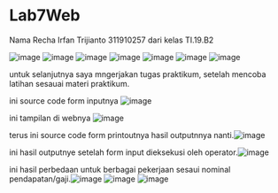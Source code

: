 # Lab7Web
Nama Recha Irfan Trijianto 311910257 dari kelas TI.19.B2

![image](https://user-images.githubusercontent.com/81579730/117751778-e0da0380-b23f-11eb-81e7-f96d600266e3.png)
![image](https://user-images.githubusercontent.com/81579730/117751838-f818f100-b23f-11eb-8265-01ca42166597.png)
![image](https://user-images.githubusercontent.com/81579730/117751863-036c1c80-b240-11eb-95a7-5def34e307b4.png)
![image](https://user-images.githubusercontent.com/81579730/117751887-0f57de80-b240-11eb-8f69-fafb1b6cb441.png)
![image](https://user-images.githubusercontent.com/81579730/117751930-1f6fbe00-b240-11eb-9252-6d23cd5c2b84.png)
![image](https://user-images.githubusercontent.com/81579730/117751996-3b735f80-b240-11eb-8072-aa14491c0c16.png)
![image](https://user-images.githubusercontent.com/81579730/117752033-4c23d580-b240-11eb-8b0b-1fbb59e5f846.png)

untuk selanjutnya saya mngerjakan tugas praktikum, setelah mencoba latihan sesauai materi praktikum.

ini source code form inputnya ![image](https://user-images.githubusercontent.com/81579730/117757340-1f74bb80-b24a-11eb-8f61-52609775888e.png)

ini tampilan di webnya ![image](https://user-images.githubusercontent.com/81579730/117757426-4d5a0000-b24a-11eb-9a3b-c5eff2dca68a.png)

terus ini source code form printoutnya hasil outputnnya nanti.![image](https://user-images.githubusercontent.com/81579730/117757606-96aa4f80-b24a-11eb-8ed0-e1f5de25f74f.png)

ini hasil outputnye setelah form input dieksekusi oleh operator.![image](https://user-images.githubusercontent.com/81579730/117757715-c9ecde80-b24a-11eb-8df0-17973761f3ba.png)

ini hasil perbedaan untuk berbagai pekerjaan sesaui nominal pendapatan/gaji.![image](https://user-images.githubusercontent.com/81579730/117757827-07ea0280-b24b-11eb-9b83-8362cd6b3537.png)
![image](https://user-images.githubusercontent.com/81579730/117757890-23550d80-b24b-11eb-85b1-452f08996586.png)
![image](https://user-images.githubusercontent.com/81579730/117757951-3831a100-b24b-11eb-99cd-7cd82c976a6a.png)
